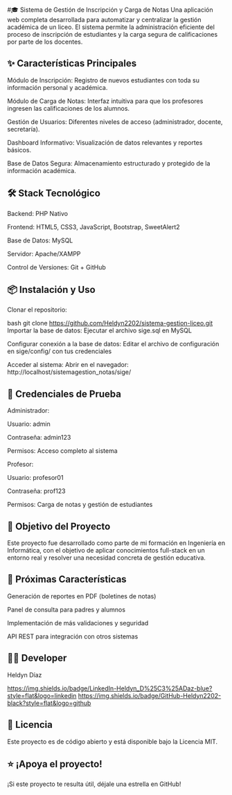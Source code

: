 #🎓 Sistema de Gestión de Inscripción y Carga de Notas
Una aplicación web completa desarrollada para automatizar y centralizar la gestión académica de un liceo. El sistema permite la administración eficiente del proceso de inscripción de estudiantes y la carga segura de calificaciones por parte de los docentes.

## ✨ Características Principales
Módulo de Inscripción: Registro de nuevos estudiantes con toda su información personal y académica.

Módulo de Carga de Notas: Interfaz intuitiva para que los profesores ingresen las calificaciones de los alumnos.

Gestión de Usuarios: Diferentes niveles de acceso (administrador, docente, secretaría).

Dashboard Informativo: Visualización de datos relevantes y reportes básicos.

Base de Datos Segura: Almacenamiento estructurado y protegido de la información académica.

## 🛠️ Stack Tecnológico
Backend: PHP Nativo

Frontend: HTML5, CSS3, JavaScript, Bootstrap, SweetAlert2

Base de Datos: MySQL

Servidor: Apache/XAMPP

Control de Versiones: Git + GitHub

## 📦 Instalación y Uso
Clonar el repositorio:

bash
git clone https://github.com/Heldyn2202/sistema-gestion-liceo.git
Importar la base de datos:
Ejecutar el archivo sige.sql en MySQL

Configurar conexión a la base de datos:
Editar el archivo de configuración en sige/config/ con tus credenciales

Acceder al sistema:
Abrir en el navegador: http://localhost/sistemagestion_notas/sige/

## 👤 Credenciales de Prueba
Administrador:

Usuario: admin

Contraseña: admin123

Permisos: Acceso completo al sistema

Profesor:

Usuario: profesor01

Contraseña: prof123

Permisos: Carga de notas y gestión de estudiantes

## 🎯 Objetivo del Proyecto
Este proyecto fue desarrollado como parte de mi formación en Ingeniería en Informática, con el objetivo de aplicar conocimientos full-stack en un entorno real y resolver una necesidad concreta de gestión educativa.

## 🔮 Próximas Características
Generación de reportes en PDF (boletines de notas)

Panel de consulta para padres y alumnos

Implementación de más validaciones y seguridad

API REST para integración con otros sistemas

## 👨‍💻 Developer
Heldyn Díaz

https://img.shields.io/badge/LinkedIn-Heldyn_D%25C3%25ADaz-blue?style=flat&logo=linkedin
https://img.shields.io/badge/GitHub-Heldyn2202-black?style=flat&logo=github

## 📄 Licencia
Este proyecto es de código abierto y está disponible bajo la Licencia MIT.

## ⭐ ¡Apoya el proyecto!
¡Si este proyecto te resulta útil, déjale una estrella en GitHub!
